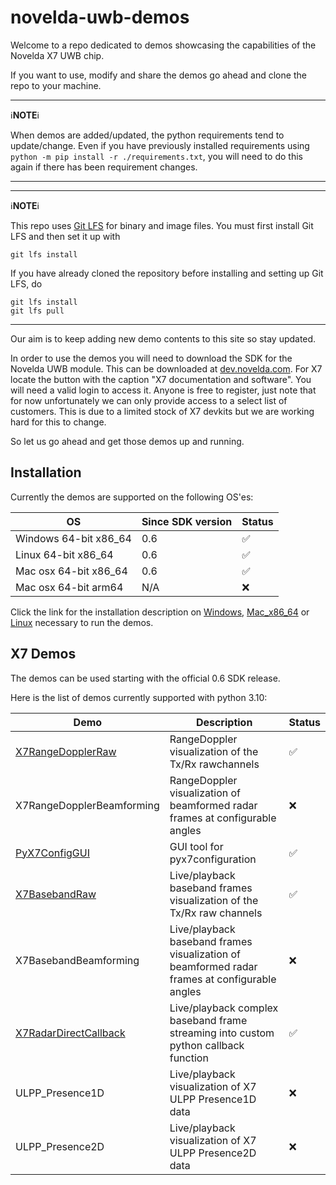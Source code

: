 # novelda-uwb-demos

Welcome to a repo dedicated to demos showcasing the capabilities of the Novelda X7 UWB chip.

If you want to use, modify and share the demos go ahead and clone the repo to 
your machine.

---
ℹ️**NOTE**ℹ️

When demos are added/updated, the python requirements tend to update/change. Even if you have previously installed requirements using `python -m pip install -r ./requirements.txt`, you will need to do this again if there has been requirement changes.

---

---
ℹ️**NOTE**ℹ️

This repo uses [Git LFS](https://git-lfs.com/) for binary and image files. You must first install Git LFS and then set it up with
 ```
 git lfs install
 ```
If you have already cloned the repository before installing and setting up Git LFS, do
 ```
 git lfs install
 git lfs pull
 ```

---

 Our aim is to keep adding new demo contents to this site so stay updated.

In order to use the demos you will need to download the SDK for the Novelda UWB module. This can be
downloaded at [dev.novelda.com](https://novelda.com/developer). For X7 locate the button with the caption
"X7 documentation and software". You will need a valid login to access it. Anyone is free to
register, just note that for now unfortunately we can only provide access to a select list of customers.
This is due to a limited stock of X7 devkits but we are working hard for this to change.

So let us go ahead and get those demos up and running.

## Installation ##

Currently the demos are supported on the following OS'es:

 OS                    | Since SDK version | Status             |
|-----------------------|-------------------|--------------------|
| Windows 64-bit x86_64 | 0.6               | :white_check_mark: |
| Linux 64-bit x86_64   | 0.6               | :white_check_mark: |
| Mac osx 64-bit x86_64 | 0.6               | :white_check_mark: |
| Mac osx 64-bit arm64  | N/A               | :x:                |

Click the link for the installation description on [Windows](./InstallationDescription_Windows.md),
[Mac_x86_64](./InstallationDescription_Mac_x86_64.md) or [Linux](./InstallationDescription_Linux.md) necessary to run the demos. 

## X7 Demos ##

The demos can be used starting with the official 0.6 SDK release. 

Here is the list of demos currently supported with python 3.10:

| Demo                                                                                   | Description                                         | Status             |
|----------------------------------------------------------------------------------------|-----------------------------------------------------|--------------------|
| [X7RangeDopplerRaw](./Demos/RadarDirect/X7RangeDopplerRaw/X7RangeDopplerRaw_Readme.md) | RangeDoppler visualization of the Tx/Rx rawchannels | :white_check_mark: |
| X7RangeDopplerBeamforming | RangeDoppler visualization of beamformed radar frames at configurable angles | :x: |
| [PyX7ConfigGUI](./Demos/PyX7ConfigGUI/README.md) | GUI tool for pyx7configuration                      | :white_check_mark: |
| [X7BasebandRaw](./Demos/RadarDirect/X7BasebandRaw/X7BasebandRaw_Readme.md) | Live/playback baseband frames visualization of the Tx/Rx raw channels | :white_check_mark: |
| X7BasebandBeamforming | Live/playback baseband frames visualization of beamformed radar frames at configurable angles | :x: |
| [X7RadarDirectCallback](./Demos/RadarDirect/X7RadarDirectCallback/X7RadarDirectCallback_Readme.md) | Live/playback complex baseband frame streaming into custom python callback function | :white_check_mark: |
| ULPP_Presence1D | Live/playback visualization of X7 ULPP Presence1D data | :x: |
| ULPP_Presence2D | Live/playback visualization of X7 ULPP Presence2D data | :x: |


